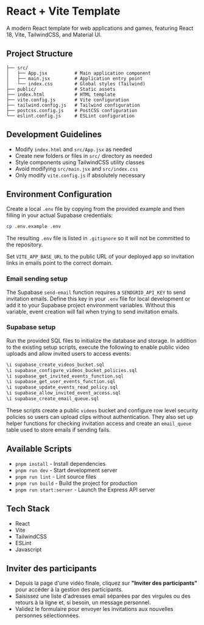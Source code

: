 # React + Vite Template

A modern React template for web applications and games, featuring React 18, Vite, TailwindCSS, and Material UI.

## Project Structure

```
├── src/
│   ├── App.jsx          # Main application component
│   ├── main.jsx         # Application entry point
│   └── index.css        # Global styles (Tailwind)
├── public/              # Static assets
├── index.html           # HTML template
├── vite.config.js       # Vite configuration
├── tailwind.config.js   # Tailwind configuration
├── postcss.config.js    # PostCSS configuration
└── eslint.config.js     # ESLint configuration
```

## Development Guidelines

- Modify `index.html` and `src/App.jsx` as needed
- Create new folders or files in `src/` directory as needed
- Style components using TailwindCSS utility classes
- Avoid modifying `src/main.jsx` and `src/index.css`
- Only modify `vite.config.js` if absolutely necessary

## Environment Configuration

Create a local `.env` file by copying from the provided example and then
filling in your actual Supabase credentials:

```bash
cp .env.example .env
```

The resulting `.env` file is listed in `.gitignore` so it will not be committed
to the repository.

Set `VITE_APP_BASE_URL` to the public URL of your deployed app so invitation
links in emails point to the correct domain.

### Email sending setup

The Supabase `send-email` function requires a `SENDGRID_API_KEY` to send
invitation emails. Define this key in your `.env` file for local development or
add it to your Supabase project environment variables. Without this variable,
event creation will fail when trying to send invitation emails.

### Supabase setup

Run the provided SQL files to initialize the database and storage. In addition
to the existing setup scripts, execute the following to enable public video
uploads and allow invited users to access events:

```sql
\i supabase_create_videos_bucket.sql
\i supabase_configure_videos_bucket_policies.sql
\i supabase_get_invited_events_function.sql
\i supabase_get_user_events_function.sql
\i supabase_update_events_read_policy.sql
\i supabase_allow_invited_event_access.sql
\i supabase_create_email_queue.sql
```

These scripts create a public `videos` bucket and configure row level security
policies so users can upload clips without authentication. They also set up
helper functions for checking invitation access and create an `email_queue`
table used to store emails if sending fails.

## Available Scripts
- `pnpm install` - Install dependencies
- `pnpm run dev` - Start development server
- `pnpm run lint` - Lint source files
- `pnpm run build` - Build the project for production
- `pnpm run start:server` - Launch the Express API server

## Tech Stack

- React
- Vite
- TailwindCSS
- ESLint
- Javascript

## Inviter des participants

- Depuis la page d'une vidéo finale, cliquez sur **"Inviter des participants"** pour accéder à la gestion des participants.
- Saisissez une liste d'adresses email séparées par des virgules ou des retours à la ligne et, si besoin, un message personnel.
- Validez le formulaire pour envoyer les invitations aux nouvelles personnes sélectionnées.
